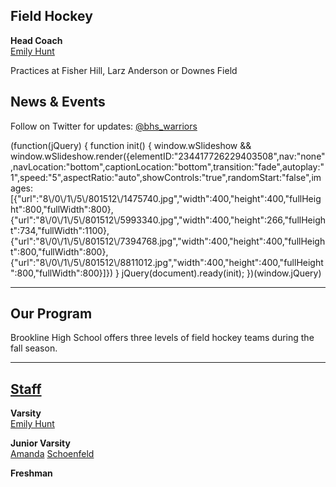 **Field Hockey**
----------------

**Head Coach**  
[Emily Hunt](mailto:emily_hunt@psbma.org)  
  
  

  
Practices at Fisher Hill, Larz Anderson or Downes Field

News & Events
-------------

Follow on Twitter for updates: [@bhs\_warriors](https://twitter.com/bhs_warriors)

(function(jQuery) {
function init() { window.wSlideshow && window.wSlideshow.render({elementID:"234417726229403508",nav:"none",navLocation:"bottom",captionLocation:"bottom",transition:"fade",autoplay:"1",speed:"5",aspectRatio:"auto",showControls:"true",randomStart:"false",images:\[{"url":"8\\/0\\/1\\/5\\/801512\\/1475740.jpg","width":400,"height":400,"fullHeight":800,"fullWidth":800},{"url":"8\\/0\\/1\\/5\\/801512\\/5993340.jpg","width":400,"height":266,"fullHeight":734,"fullWidth":1100},{"url":"8\\/0\\/1\\/5\\/801512\\/7394768.jpg","width":400,"height":400,"fullHeight":800,"fullWidth":800},{"url":"8\\/0\\/1\\/5\\/801512\\/8811012.jpg","width":400,"height":400,"fullHeight":800,"fullWidth":800}\]}) }
jQuery(document).ready(init);
})(window.jQuery)

* * *

Our Program
-----------

Brookline High School offers three levels of field hockey teams during the fall season.

* * *

[Staff](/)
----------

**Varsity**  
[Emily Hunt](mailto:emily_hunt@psbma.org)  
  
**Junior Varsity**  
[Amanda](mailto:Amanda_Schoenfeld@psbma.org) [Schoenfeld](mailto:Amanda_Schoenfeld@psbma.org)  
  
**Freshman  
​**